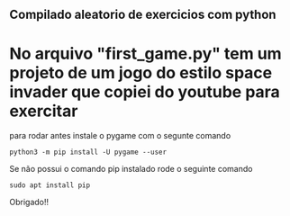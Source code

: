 ## Compilado aleatorio de exercicios com python

# No arquivo "first_game.py" tem um projeto de um jogo do estilo space invader que copiei do youtube para exercitar

para rodar antes instale o pygame com o segunte comando

    python3 -m pip install -U pygame --user

Se não possui o comando pip instalado rode o seguinte comando

    sudo apt install pip

Obrigado!!